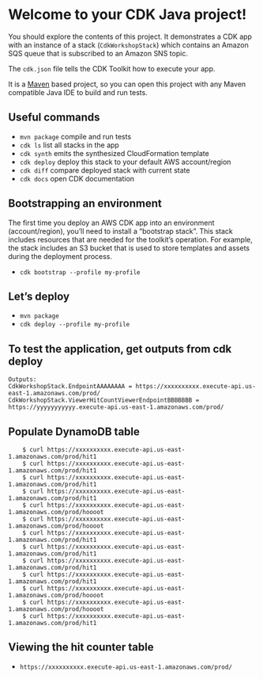 # Welcome to your CDK Java project!

You should explore the contents of this project. It demonstrates a CDK app with an instance of a stack (`CdkWorkshopStack`)
which contains an Amazon SQS queue that is subscribed to an Amazon SNS topic.

The `cdk.json` file tells the CDK Toolkit how to execute your app.

It is a [Maven](https://maven.apache.org/) based project, so you can open this project with any Maven compatible Java IDE to build and run tests.

## Useful commands

 * `mvn package`     compile and run tests
 * `cdk ls`          list all stacks in the app
 * `cdk synth`       emits the synthesized CloudFormation template
 * `cdk deploy`      deploy this stack to your default AWS account/region
 * `cdk diff`        compare deployed stack with current state
 * `cdk docs`        open CDK documentation

## Bootstrapping an environment
The first time you deploy an AWS CDK app into an environment (account/region), you’ll need to install a “bootstrap stack”. This stack includes resources that are needed for the toolkit’s operation. For example, the stack includes an S3 bucket that is used to store templates and assets during the deployment process.

* `cdk bootstrap --profile my-profile`

## Let’s deploy
* `mvn package`
* `cdk deploy --profile my-profile`

## To test the application, get outputs from cdk deploy

```
Outputs:
CdkWorkshopStack.EndpointAAAAAAAA = https://xxxxxxxxxx.execute-api.us-east-1.amazonaws.com/prod/
CdkWorkshopStack.ViewerHitCountViewerEndpointBBBBBBB = https://yyyyyyyyyyy.execute-api.us-east-1.amazonaws.com/prod/

```

## Populate DynamoDB table
```
    $ curl https://xxxxxxxxxx.execute-api.us-east-1.amazonaws.com/prod/hit1
    $ curl https://xxxxxxxxxx.execute-api.us-east-1.amazonaws.com/prod/hit1
    $ curl https://xxxxxxxxxx.execute-api.us-east-1.amazonaws.com/prod/hit1
    $ curl https://xxxxxxxxxx.execute-api.us-east-1.amazonaws.com/prod/hit1
    $ curl https://xxxxxxxxxx.execute-api.us-east-1.amazonaws.com/prod/hoooot
    $ curl https://xxxxxxxxxx.execute-api.us-east-1.amazonaws.com/prod/hoooot
    $ curl https://xxxxxxxxxx.execute-api.us-east-1.amazonaws.com/prod/hit1
    $ curl https://xxxxxxxxxx.execute-api.us-east-1.amazonaws.com/prod/hit1
    $ curl https://xxxxxxxxxx.execute-api.us-east-1.amazonaws.com/prod/hit1
    $ curl https://xxxxxxxxxx.execute-api.us-east-1.amazonaws.com/prod/hit1
    $ curl https://xxxxxxxxxx.execute-api.us-east-1.amazonaws.com/prod/hoooot
    $ curl https://xxxxxxxxxx.execute-api.us-east-1.amazonaws.com/prod/hoooot
    $ curl https://xxxxxxxxxx.execute-api.us-east-1.amazonaws.com/prod/hit1
```

## Viewing the hit counter table

* `https://xxxxxxxxxx.execute-api.us-east-1.amazonaws.com/prod/`